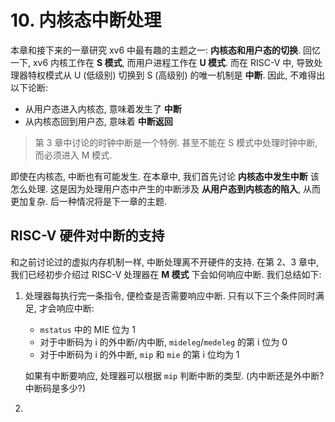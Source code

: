 # 10. 内核态中断处理

本章和接下来的一章研究 xv6 中最有趣的主题之一: **内核态和用户态的切换**. 回忆一下, xv6 内核工作在 **S 模式**, 而用户进程工作在 **U 模式**. 而在 RISC-V 中, 导致处理器特权模式从 U (低级别) 切换到 S (高级别) 的唯一机制是 **中断**. 因此, 不难得出以下论断:
* 从用户态进入内核态, 意味着发生了 **中断**
* 从内核态回到用户态, 意味着 **中断返回**

> 第 3 章中讨论的时钟中断是一个特例. 甚至不能在 S 模式中处理时钟中断, 而必须进入 M 模式.

即使在内核态, 中断也有可能发生. 在本章中, 我们首先讨论 **内核态中发生中断** 该怎么处理. 这是因为处理用户态中产生的中断涉及 **从用户态到内核态的陷入**, 从而更加复杂. 后一种情况将是下一章的主题.

## RISC-V 硬件对中断的支持

和之前讨论过的虚拟内存机制一样, 中断处理离不开硬件的支持. 在第 2、3 章中, 我们已经初步介绍过 RISC-V 处理器在 **M 模式** 下会如何响应中断. 我们总结如下:
1. 处理器每执行完一条指令, 便检查是否需要响应中断. 只有以下三个条件同时满足, 才会响应中断:
    * `mstatus` 中的 MIE 位为 1
    * 对于中断码为 i 的外中断/内中断, `mideleg`/`medeleg` 的第 i 位为 0
    * 对于中断码为 i 的外中断, `mip` 和 `mie` 的第 i 位均为 1
    
    如果有中断要响应, 处理器可以根据 `mip` 判断中断的类型. (内中断还是外中断? 中断码是多少?)
2. 



